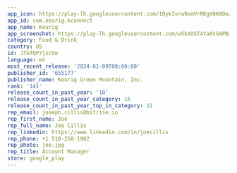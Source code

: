 ```yaml
---
app_icon: https://play-lh.googleusercontent.com/1OykIvrw9xmVrRDgV0K6OozBu1swDGf6NfQkNjEwYwgtta1SWHryUursYn7nvLCfXeY
app_id: com.keurig.kconnect
app_name: Keurig
app_screenshot: https://play-lh.googleusercontent.com/w5kXOST4Ya0sGAPBzPgndx48DbVzuiPMjl6BNmFvzcPYi5whyJ7lj_CysQwJ9RJ7SA
category: Food & Drink
country: US
id: JfGfQP7jzcVe
language: en
most_recent_release: '2024-01-09T00:00:00'
publisher_id: '655177'
publisher_name: Keurig Green Mountain, Inc.
rank: '141'
release_count_in_past_year: '10'
release_count_in_past_year_category: 15
release_count_in_past_year_top_in_category: 31
rep_email: joseph.cillis@bitrise.io
rep_first_name: Joe
rep_full_name: Joe Cillis
rep_linkedin: https://www.linkedin.com/in/joecillis
rep_phone: +1 518-258-1902
rep_photo: joe.jpg
rep_title: Account Manager
store: google_play
---
```

